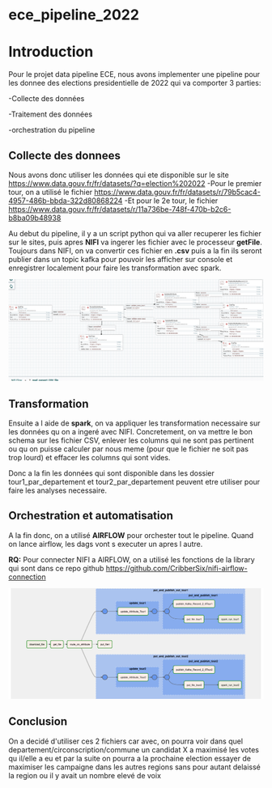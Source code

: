 # ece_pipeline_2022

# Introduction

Pour le projet data pipeline ECE, nous avons implementer une pipeline pour les donnee des elections presidentielle de 2022 qui va comporter 3 parties:

-Collecte des données

-Traitement des données

-orchestration du pipeline

## Collecte des donnees
Nous avons donc utiliser les données qui ete disponible sur le site https://www.data.gouv.fr/fr/datasets/?q=election%202022
-Pour le premier tour, on a utilisé le fichier https://www.data.gouv.fr/fr/datasets/r/79b5cac4-4957-486b-bbda-322d80868224
-Et pour le 2e tour, le fichier https://www.data.gouv.fr/fr/datasets/r/11a736be-748f-470b-b2c6-b8ba09b48938

Au debut du pipeline, il y a un script python qui va aller recuperer les fichier sur le sites, puis apres **NIFI** va ingerer les fichier avec le processeur **getFile**. Toujours dans NIFI, on va convertir ces fichier en **.csv** puis a la fin ils seront publier dans un topic kafka pour pouvoir les afficher sur console et enregistrer localement pour faire les transformation avec spark.

![Nifi Flow](https://raw.githubusercontent.com/TianaDoto/ece_pipeline_2022/master/Projet_exam/img/nifi.png)

## Transformation
Ensuite a l aide de **spark**, on va appliquer les transformation necessaire sur les données qu on a ingeré avec NIFI. Concretement, on va mettre le bon schema sur les fichier CSV, enlever les columns qui ne sont pas pertinent ou qu on puisse calculer par nous meme (pour que le fichier ne soit pas trop lourd) et effacer les columns qui sont vides.

Donc a la fin les données qui sont disponible dans les dossier tour1_par_departement et tour2_par_departement peuvent etre utiliser pour faire les analyses necessaire.

## Orchestration et automatisation
A la fin donc, on a utilisé **AIRFLOW** pour orchester tout le pipeline.
Quand on lance airflow, les dags vont s executer un apres l autre.

**RQ:** Pour connecter NIFI a AIRFLOW, on a utilisé les fonctions de la library qui sont dans ce repo github https://github.com/CribberSix/nifi-airflow-connection

![Airflow](https://raw.githubusercontent.com/TianaDoto/ece_pipeline_2022/master/Projet_exam/img/airflow.png)

## Conclusion
On a decidé d'utiliser ces 2 fichiers car avec, on pourra voir dans quel departement/circonscription/commune un candidat X a maximisé les votes qu il/elle a eu et par la suite on pourra a la prochaine election essayer de maximiser les campaigne dans les autres regions sans pour autant delaissé la region ou il y avait un nombre elevé de voix
